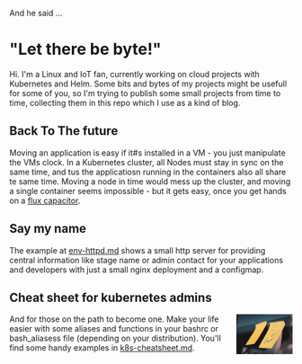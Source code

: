And he said ...
# "Let there be byte!"

Hi. I'm a Linux and IoT fan, currently working on cloud projects with Kubernetes and Helm. Some bits and bytes of my projects might be usefull for some of you, so I'm trying to publish some small projects from time to time, collecting them in this repo which I use as a kind of blog.

## Back To The future
Moving an application is easy if it#s installed in a VM - you just manipulate the VMs clock. In a Kubernetes cluster, all Nodes must stay in sync on the same time, and tus the applicatiosn running in the containers also all share te same time. Moving a node in time would mess up the cluster, and moving a single container seems impossible - but it gets easy, once you get hands on a [flux capacitor](backIntoTheFuture.md).

## Say my name
The example at [env-httpd.md](env-httpd.md) shows a small http server for providing central information like stage name or admin contact for your applications and developers with just a small nginx deployment and a configmap.

## Cheat sheet for kubernetes admins

<img src="img/postit_640px.jpg" width="100" align="right"/>And for those on the path to become one. Make your life easier with some aliases and functions in your bashrc or bash_aliasess file (depending on your distribution). You'll find some handy examples in [k8s-cheatsheet.md](k8s-cheatsheet.md).
